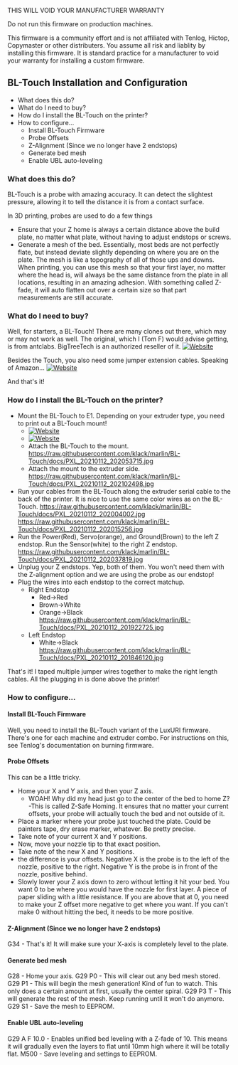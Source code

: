 THIS WILL VOID YOUR MANUFACTURER WARRANTY

Do not run this firmware on production machines.

This firmware is a community effort and is not affiliated with Tenlog, Hictop, Copymaster or other distributers.
You assume all risk and liablity by installing this firmware.
It is standard practice for a manufacturer to void your warranty for installing a custom firmware.

## BL-Touch Installation and Configuration
- What does this do?
- What do I need to buy?
- How do I install the BL-Touch on the printer?
- How to configure...
  - Install BL-Touch Firmware
  - Probe Offsets
  - Z-Alignment (Since we no longer have 2 endstops)
  - Generate bed mesh
  - Enable UBL auto-leveling
  
### What does this do?
BL-Touch is a probe with amazing accuracy. It can detect the slightest pressure, allowing it to tell the distance it is from a contact surface.

In 3D printing, probes are used to do a few things
- Ensure that your Z home is always a certain distance above the build plate, no matter what plate, without having to adjust endstops or screws.
- Generate a mesh of the bed. Essentially, most beds are not perfectly flate, but instead deviate slightly depending on where you are on the plate. The mesh is like a topography of all of those ups and downs. When printing, you can use this mesh so that your first layer, no matter where the head is, will always be the same distance from the plate in all locations, resulting in an amazing adhesion. With something called Z-fade, it will auto flatten out over a certain size so that part measurements are still accurate.

### What do I need to buy?
Well, for starters, a BL-Touch! There are many clones out there, which may or may not work as well. The original, which I (Tom F) would advise getting, is from antclabs. BigTreeTech is an authorized reseller of it. [![Website](https://img.shields.io/badge/Amazon-green?style=flat-square)](https://www.amazon.com/gp/product/B08BYP4G7J/)

Besides the Touch, you also need some jumper extension cables. Speaking of Amazon... [![Website](https://img.shields.io/badge/Amazon-green?style=flat-square)](https://www.amazon.com/gp/product/B07GD1TH2K/)

And that's it!

### How do I install the BL-Touch on the printer?

- Mount the BL-Touch to E1.
  Depending on your extruder type, you need to print out a BL-Touch mount!
  - [![Website](https://img.shields.io/badge/Titan-black?style=flat-square)](https://github.com/klack/marlin/blob/BL-Touch/docs/Titan-BL_Touch-Mount.stl)
  - [![Website](https://img.shields.io/badge/Stock-black?style=flat-square)](https://thingiverse.com)
  - Attach the BL-Touch to the mount.
  https://raw.githubusercontent.com/klack/marlin/BL-Touch/docs/PXL_20210112_202053715.jpg
  - Attach the mount to the extruder side.
  https://raw.githubusercontent.com/klack/marlin/BL-Touch/docs/PXL_20210112_202102498.jpg
- Run your cables from the BL-Touch along the extruder serial cable to the back of the printer. It is nice to use the same color wires as on the BL-Touch.
https://raw.githubusercontent.com/klack/marlin/BL-Touch/docs/PXL_20210112_202004002.jpg
https://raw.githubusercontent.com/klack/marlin/BL-Touch/docs/PXL_20210112_202015256.jpg
- Run the Power(Red), Servo(orange), and Ground(Brown) to the left Z endstop. Run the Sensor(white) to the right Z endstop.
https://raw.githubusercontent.com/klack/marlin/BL-Touch/docs/PXL_20210112_202037819.jpg
- Unplug your Z endstops. Yep, both of them. You won't need them with the Z-alignment option and we are using the probe as our endstop!
- Plug the wires into each endstop to the correct matchup.
  - Right Endstop
    - Red->Red
    - Brown->White
    - Orange->Black
    https://raw.githubusercontent.com/klack/marlin/BL-Touch/docs/PXL_20210112_201922725.jpg
  - Left Endstop
    - White->Black
    https://raw.githubusercontent.com/klack/marlin/BL-Touch/docs/PXL_20210112_201846120.jpg
    
That's it! I taped multiple jumper wires together to make the right length cables. All the plugging in is done above the printer!
    
### How to configure...

#### Install BL-Touch Firmware
Well, you need to install the BL-Touch variant of the LuxURI firmware. There's one for each machine and extruder combo. For instructions on this, see Tenlog's documentation on burning firmware.

#### Probe Offsets
This can be a little tricky.
- Home your X and Y axis, and then your Z axis.
  - WOAH! Why did my head just go to the center of the bed to home Z?
    -This is called Z-Safe Homing. It ensures that no matter your current offsets, your probe will actually touch the bed and not outside of it.
- Place a marker where your probe just touched the plate. Could be painters tape, dry erase marker, whatever. Be pretty precise.
- Take note of your current X and Y positions.
- Now, move your nozzle tip to that exact position.
- Take note of the new X and Y positions.
- the difference is your offsets. Negative X is the probe is to the left of the nozzle, positive to the right. Negative Y is the probe is in front of the nozzle, positive behind.
- Slowly lower your Z axis down to zero without letting it hit your bed. You want 0 to be where you would have the nozzle for first layer. A piece of paper sliding with a little resistance. If you are above that at 0, you need to make your Z offset more negative to get where you want. If you can't make 0 without hitting the bed, it needs to be more positive.

#### Z-Alignment (Since we no longer have 2 endstops)
G34 - That's it! It will make sure your X-axis is completely level to the plate.

#### Generate bed mesh
G28 - Home your axis.
G29 P0 - This will clear out any bed mesh stored.
G29 P1 - This will begin the mesh generation! Kind of fun to watch. This only does a certain amount at first, usually the center spiral.
G29 P3 T - This will generate the rest of the mesh. Keep running until it won't do anymore.
G29 S1 - Save the mesh to EEPROM.

#### Enable UBL auto-leveling
G29 A F 10.0 - Enables unified bed leveling with a Z-fade of 10. This means it will gradually even the layers to flat until 10mm high where it will be totally flat.
M500 - Save leveling and settings to EEPROM.
